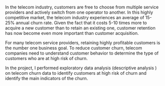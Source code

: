 In the telecom industry, customers are free to choose from multiple service providers and actively switch from one operator to another. In this highly competitive market, the telecom industry experiences an average of 15-25% annual churn rate. Given the fact that it costs 5-10 times more to acquire a new customer than to retain an existing one, customer retention has now become even more important than customer acquisition.

For many telecom service providers, retaining highly profitable customers is the number one business goal. To reduce customer churn, telecom companies need to understand customer behavior to determine the type of customers who are at high risk of churn.

In the project, I performed exploratory data analysis (descriptive analysis ) on telecom churn data to identify customers at high risk of churn and identify the main indicators of the churn.
